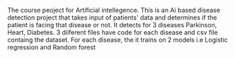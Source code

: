 The course peoject for Artificial intellegence.
This is an Ai based disease detection project that takes input of patients' data and determines if the patient is facing that disease or not.
It detects for 3 diseases Parkinson, Heart, Diabetes.
3 diiferent files have code for each disease and csv file containg the dataset.
For each disease, the it trains on 2 models i.e Logistic regression and Random forest 
